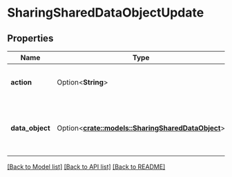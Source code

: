 # SharingSharedDataObjectUpdate

## Properties

Name | Type | Description | Notes
------------ | ------------- | ------------- | -------------
**action** | Option<**String**> | One of: **ADD**, **REMOVE**, **UPDATE**. | [optional]
**data_object** | Option<[**crate::models::SharingSharedDataObject**](SharingSharedDataObject.md)> | The data object that is being added, removed, or updated. | [optional]

[[Back to Model list]](../README.md#documentation-for-models) [[Back to API list]](../README.md#documentation-for-api-endpoints) [[Back to README]](../README.md)


